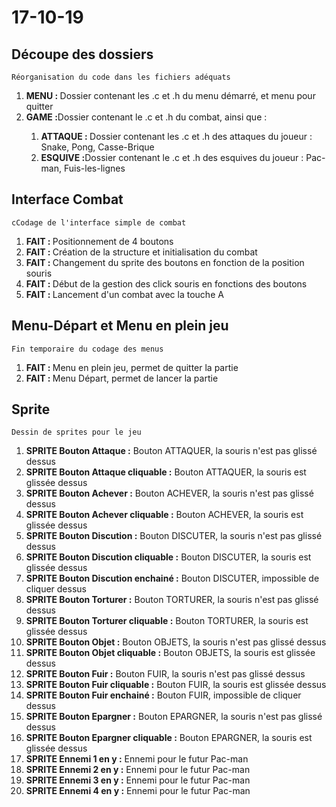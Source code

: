 # 17-10-19

## Découpe des dossiers
    Réorganisation du code dans les fichiers adéquats
<ol>
    <li><b>MENU : </b>Dossier contenant les .c et .h du menu démarré, et menu pour quitter</li>
    <li><b>GAME :</b>Dossier contenant le .c et .h du combat, ainsi que :</li>
    <ol>
        <li><b>ATTAQUE : </b>Dossier contenant les .c et .h des attaques du joueur : Snake, Pong, Casse-Brique</li>
        <li><b>ESQUIVE :</b>Dossier contenant le .c et .h des esquives du joueur : Pac-man, Fuis-les-lignes</li>
    </ol>
</ol>

## Interface Combat
    cCodage de l'interface simple de combat
<ol>
    <li><b>FAIT : </b>Positionnement de 4 boutons</li>
    <li><b>FAIT : </b>Création de la structure et initialisation du combat</li>
    <li><b>FAIT : </b>Changement du sprite des boutons en fonction de la position souris</li>
    <li><b>FAIT : </b>Début de la gestion des click souris en fonctions des boutons</li>
    <li><b>FAIT : </b>Lancement d'un combat avec la touche A</li>
</ol>

## Menu-Départ et Menu en plein jeu
    Fin temporaire du codage des menus
<ol>
    <li><b>FAIT : </b>Menu en plein jeu, permet de quitter la partie</li>
    <li><b>FAIT : </b>Menu Départ, permet de lancer la partie</li>
</ol>

## Sprite
    Dessin de sprites pour le jeu
<ol>
    <li><b>SPRITE Bouton Attaque :</b> Bouton ATTAQUER, la souris n'est pas glissé dessus</li>
    <li><b>SPRITE Bouton Attaque cliquable :</b> Bouton ATTAQUER, la souris est glissée dessus</li>
    <li><b>SPRITE Bouton Achever :</b> Bouton ACHEVER, la souris n'est pas glissé dessus</li>
    <li><b>SPRITE Bouton Achever cliquable :</b> Bouton ACHEVER, la souris est glissée dessus</li>
    <li><b>SPRITE Bouton Discution :</b> Bouton DISCUTER, la souris n'est pas glissé dessus</li>
    <li><b>SPRITE Bouton Discution cliquable :</b> Bouton DISCUTER, la souris est glissée dessus</li>
    <li><b>SPRITE Bouton Discution enchainé :</b> Bouton DISCUTER, impossible de cliquer dessus</li>
    <li><b>SPRITE Bouton Torturer :</b> Bouton TORTURER, la souris n'est pas glissé dessus</li>
    <li><b>SPRITE Bouton Torturer cliquable :</b> Bouton TORTURER, la souris est glissée dessus</li>
    <li><b>SPRITE Bouton Objet :</b> Bouton OBJETS, la souris n'est pas glissé dessus</li>
    <li><b>SPRITE Bouton Objet cliquable :</b> Bouton OBJETS, la souris est glissée dessus</li>
    <li><b>SPRITE Bouton Fuir :</b> Bouton FUIR, la souris n'est pas glissé dessus</li>
    <li><b>SPRITE Bouton Fuir cliquable :</b> Bouton FUIR, la souris est glissée dessus</li>
    <li><b>SPRITE Bouton Fuir enchainé :</b> Bouton FUIR, impossible de cliquer dessus</li>
    <li><b>SPRITE Bouton Epargner :</b> Bouton EPARGNER, la souris n'est pas glissé dessus</li>
    <li><b>SPRITE Bouton Epargner cliquable :</b> Bouton EPARGNER, la souris est glissée dessus</li>
    <li><b>SPRITE Ennemi 1 en y :</b> Ennemi pour le futur Pac-man</li>
    <li><b>SPRITE Ennemi 2 en y :</b> Ennemi pour le futur Pac-man</li>
    <li><b>SPRITE Ennemi 3 en y :</b> Ennemi pour le futur Pac-man</li>
    <li><b>SPRITE Ennemi 4 en y :</b> Ennemi pour le futur Pac-man</li>
</ol>
